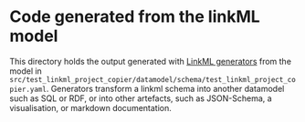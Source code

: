 # Code generated from the linkML model

This directory holds the output generated with [LinkML generators](https://linkml.io/linkml/generators/index.html)
from the model in `src/test_linkml_project_copier/datamodel/schema/test_linkml_project_copier.yaml`.
Generators transform a linkml schema into another datamodel such as SQL or RDF, or into other artefacts,
such as JSON-Schema, a visualisation, or markdown documentation.
